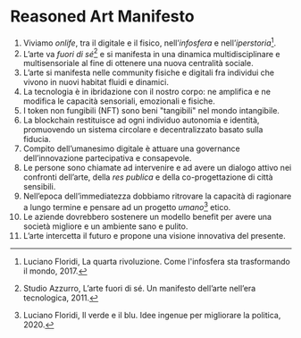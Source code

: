# Reasoned Art Manifesto
1. Viviamo _onlife_, tra il digitale e il fisico, nell’_infosfera_ e nell’_iperstoria_[^1].
2. L’arte va _fuori di sé_[^2] e si manifesta in una dinamica multidisciplinare e multisensoriale al fine di ottenere una nuova centralità sociale.
3. L’arte si manifesta nelle community fisiche e digitali fra individui che vivono in nuovi habitat fluidi e dinamici.
4. La tecnologia è in ibridazione con il nostro corpo: ne amplifica e ne modifica le capacità sensoriali, emozionali e fisiche.
5. I token non fungibili (NFT) sono beni "tangibili" nel mondo intangibile.
6. La blockchain restituisce ad ogni individuo autonomia e identità, promuovendo un sistema circolare e decentralizzato basato sulla fiducia.
7. Compito dell’umanesimo digitale è attuare una governance dell’innovazione partecipativa e consapevole.
8. Le persone sono chiamate ad intervenire e ad avere un dialogo attivo nei confronti dell’arte, della _res publica_ e della co-progettazione di città sensibili.
9. Nell’epoca dell’immediatezza dobbiamo ritrovare la capacità di ragionare a lungo termine e pensare ad un progetto _umano_[^3] etico.
10. Le aziende dovrebbero sostenere un modello benefit per avere una società migliore e un ambiente sano e pulito.
11. L’arte intercetta il futuro e propone una visione innovativa del presente.

[^1]: Luciano Floridi, La quarta rivoluzione. Come l'infosfera sta trasformando il mondo, 2017.
[^2]: Studio Azzurro, L’arte fuori di sé. Un manifesto dell’arte nell’era tecnologica, 2011.
[^3]: Luciano Floridi, Il verde e il blu. Idee ingenue per migliorare la politica, 2020.
